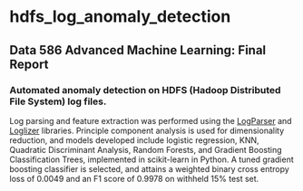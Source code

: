 # hdfs_log_anomaly_detection
## Data 586 Advanced Machine Learning: Final Report
### Automated anomaly detection on HDFS (Hadoop Distributed File System) log files.
Log parsing and feature extraction was performed using the [LogParser](https://github.com/logpai/logparser) and [Loglizer](https://github.com/logpai/loglizer) libraries. Principle component analysis is used for dimensionality reduction, and models developed include logistic regression, KNN, Quadratic Discriminant Analysis, Random Forests, and Gradient Boosting Classification Trees, implemented in scikit-learn in Python. A tuned gradient boosting classifier is selected, and attains a weighted binary cross entropy loss of 0.0049 and an F1 score of 0.9978 on withheld 15% test set.